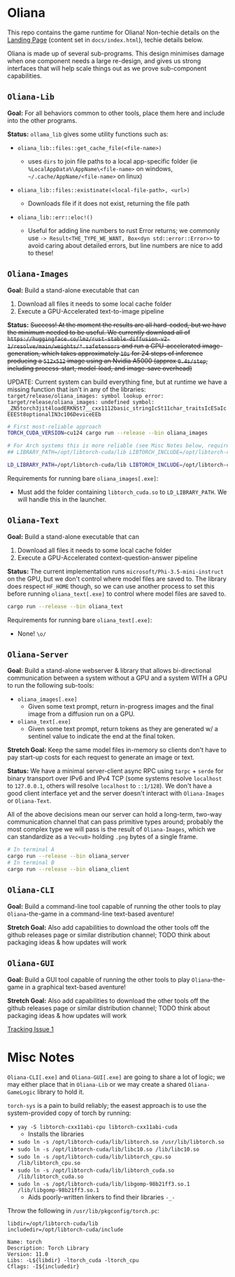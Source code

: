 
# Oliana

This repo contains the game runtime for Oliana! Non-techie details on the [Landing Page](https://BM-Enterprises.github.io/Oliana/) (content set in `docs/index.html`),
techie details below.


Oliana is made up of several sub-programs. This design minimises damage when one component needs a large re-design, and gives us strong interfaces that will help scale things out as we prove sub-component capabilities.


## `Oliana-Lib`

**Goal:** For all behaviors common to other tools, place them here and include into the other programs.

**Status:** `ollama_lib` gives some utility functions such as:

 - `oliana_lib::files::get_cache_file(<file-name>)`
    - uses `dirs` to join file paths to a local app-specific folder (ie `%LocalAppData%\AppName\<file-name>` on windows, `~/.cache/AppName/<file-name>` on linux)
 - `oliana_lib::files::existinate(<local-file-path>, <url>)`
    - Downloads file if it does not exist, returning the file path

 - `oliana_lib::err::eloc!()`
    - Useful for adding line numbers to rust Error returns; we commonly use `-> Result<THE_TYPE_WE_WANT, Box<dyn std::error::Error>>` to avoid caring about detailed errors, but line numbers are nice to add to these!

## `Oliana-Images`

**Goal:** Build a stand-alone executable that can

1. Download all files it needs to some local cache folder
2. Execute a GPU-Accelerated text-to-image pipeline

**Status:** ~~Success! At the moment the results are all hard-coded, but we have the minimum needed to be useful. We currently download all of `https://huggingface.co/lmz/rust-stable-diffusion-v2-1/resolve/main/weights/*.safetensors` and run a GPU-accelerated image-generation, which takes approximately `10s` for 24 steps of inference producing a `512x512` image using an Nvidia A5000 (approx `0.4s/step`, including process-start, model-load, and image-save overhead)~~

UPDATE: Current system can build everything fine, but at runtime we have a missing function that isn't in any of the libraries: `target/release/oliana_images: symbol lookup error: target/release/oliana_images: undefined symbol: _ZN5torch3jit4loadERKNSt7__cxx1112basic_stringIcSt11char_traitsIcESaIcEEESt8optionalIN3c106DeviceEEb`

```bash
# First most-reliable approach
TORCH_CUDA_VERSION=cu124 cargo run --release --bin oliana_images

# For Arch systems this is more reliable (see Misc Notes below, requires `yay -S libtorch-cxx11abi-cuda`)
## LIBRARY_PATH=/opt/libtorch-cuda/lib LIBTORCH_INCLUDE=/opt/libtorch-cuda LIBTORCH_LIB=/opt/libtorch-cuda LIBTORCH_STATIC=1 cargo run --release --bin oliana_images

LD_LIBRARY_PATH=/opt/libtorch-cuda/lib LIBTORCH_INCLUDE=/opt/libtorch-cuda LIBTORCH_LIB=/opt/libtorch-cuda cargo run --release --bin oliana_images


```

Requirements for running bare `oliana_images[.exe]`:

 - Must add the folder containing `libtorch_cuda.so` to `LD_LIBRARY_PATH`. We will handle this in the launcher.

## `Oliana-Text`

**Goal:** Build a stand-alone executable that can

1. Download all files it needs to some local cache folder
2. Execute a GPU-Accelerated context-question-answer pipeline

**Status:** The current implementation runs `microsoft/Phi-3.5-mini-instruct` on the GPU, but we don't control where model files are saved to. The library does respect `HF_HOME` though, so we can use another process to set this before running `oliana_text[.exe]` to control where model files are saved to.


```bash
cargo run --release --bin oliana_text
```

Requirements for running bare `oliana_text[.exe]`:

 - None! `\o/`


## `Oliana-Server`

**Goal:** Build a stand-alone webserver & library that allows bi-directional communication between a system without a GPU and a system WITH a GPU to run the following sub-tools:

 - `oliana_images[.exe]`
    - Given some text prompt, return in-progress images and the final image from a diffusion run on a GPU.
 - `oliana_text[.exe]`
    - Given some text prompt, return tokens as they are generated w/ a sentinel value to indicate the end at the final token.

**Stretch Goal:** Keep the same model files in-memory so clients don't have to pay start-up costs for each request to generate an image or text.

**Status:** We have a minimal server-client async RPC using `tarpc` + `serde` for binary transport over IPv6 and IPv4 TCP (some systems resolve `localhost` to `127.0.0.1`, others will resolve `localhost` to `::1/128`). We don't have a good client interface yet and the server doesn't interact with `Oliana-Images` or `Oliana-Text`.

All of the above decisions mean our server can hold a long-term, two-way communication channel that can pass primitive types around; probably the most complex type we will pass is the result of `Oliana-Images`, which we can standardize as a `Vec<u8>` holding `.png` bytes of a single frame.



```bash
# In terminal A
cargo run --release --bin oliana_server
# In terminal B
cargo run --release --bin oliana_client

```

## `Oliana-CLI`

**Goal:** Build a command-line tool capable of running the other tools to play `Oliana`-the-game in a command-line text-based aventure!

**Stretch Goal:** Also add capabilities to download the other tools off the github releases page or similar distribution channel; TODO think about packaging ideas & how updates will work

## `Oliana-GUI`

**Goal:** Build a GUI tool capable of running the other tools to play `Oliana`-the-game in a graphical text-based aventure!

**Stretch Goal:** Also add capabilities to download the other tools off the github releases page or similar distribution channel; TODO think about packaging ideas & how updates will work

[Tracking Issue 1](https://github.com/BM-Enterprises/Oliana/issues/1)


# Misc Notes

`Oliana-CLI[.exe]` and `Oliana-GUI[.exe]` are going to share a lot of logic; we may either place that in `Oliana-Lib` or we may create a shared `Oliana-GameLogic` library to hold it.

`torch-sys` is a pain to build reliably; the easest approach is to use the system-provided copy of torch by running:

 - `yay -S libtorch-cxx11abi-cpu libtorch-cxx11abi-cuda`
    - Installs the libraries
 - `sudo ln -s /opt/libtorch-cuda/lib/libtorch.so /usr/lib/libtorch.so`
 - `sudo ln -s /opt/libtorch-cuda/lib/libc10.so /lib/libc10.so`
 - `sudo ln -s /opt/libtorch-cuda/lib/libtorch_cpu.so /lib/libtorch_cpu.so`
 - `sudo ln -s /opt/libtorch-cuda/lib/libtorch_cuda.so /lib/libtorch_cuda.so`
 - `sudo ln -s /opt/libtorch-cuda/lib/libgomp-98b21ff3.so.1 /lib/libgomp-98b21ff3.so.1`
    - Aids poorly-written linkers to find their libraries `-_-`

Throw the following in `/usr/lib/pkgconfig/torch.pc`:

```
libdir=/opt/libtorch-cuda/lib
includedir=/opt/libtorch-cuda/include

Name: torch
Description: Torch Library
Version: 11.0
Libs: -L${libdir} -ltorch_cuda -ltorch_cpu
Cflags: -I${includedir}
```


